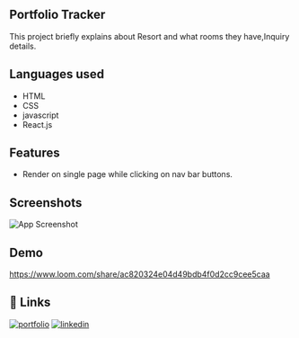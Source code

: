 ## Portfolio Tracker

This project briefly explains about Resort and what rooms they have,Inquiry details.


## Languages used

- HTML
- CSS
- javascript 
- React.js


## Features

- Render on single page while clicking on nav bar buttons.
## Screenshots

![App Screenshot](https://via.placeholder.com/468x300?text=App+Screenshot+Here)

## Demo

https://www.loom.com/share/ac820324e04d49bdb4f0d2cc9cee5caa


## 🔗 Links
[![portfolio](https://img.shields.io/badge/my_portfolio-000?style=for-the-badge&logo=ko-fi&logoColor=white)](https://github.com/venkattech)
[![linkedin](https://img.shields.io/badge/linkedin-0A66C2?style=for-the-badge&logo=linkedin&logoColor=white)](https://www.linkedin.com/in/venkatesh-amudalapalli-025751151/)


